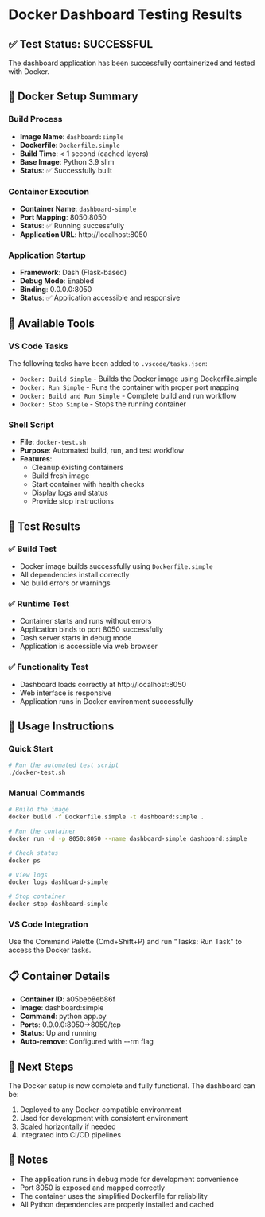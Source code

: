 # Docker Dashboard Testing Results

## ✅ Test Status: SUCCESSFUL

The dashboard application has been successfully containerized and tested with Docker.

## 🐳 Docker Setup Summary

### Build Process
- **Image Name**: `dashboard:simple`
- **Dockerfile**: `Dockerfile.simple`
- **Build Time**: < 1 second (cached layers)
- **Base Image**: Python 3.9 slim
- **Status**: ✅ Successfully built

### Container Execution
- **Container Name**: `dashboard-simple`
- **Port Mapping**: 8050:8050
- **Status**: ✅ Running successfully
- **Application URL**: http://localhost:8050

### Application Startup
- **Framework**: Dash (Flask-based)
- **Debug Mode**: Enabled
- **Binding**: 0.0.0.0:8050
- **Status**: ✅ Application accessible and responsive

## 🔧 Available Tools

### VS Code Tasks
The following tasks have been added to `.vscode/tasks.json`:
- `Docker: Build Simple` - Builds the Docker image using Dockerfile.simple
- `Docker: Run Simple` - Runs the container with proper port mapping
- `Docker: Build and Run Simple` - Complete build and run workflow
- `Docker: Stop Simple` - Stops the running container

### Shell Script
- **File**: `docker-test.sh`
- **Purpose**: Automated build, run, and test workflow
- **Features**: 
  - Cleanup existing containers
  - Build fresh image
  - Start container with health checks
  - Display logs and status
  - Provide stop instructions

## 🧪 Test Results

### ✅ Build Test
- Docker image builds successfully using `Dockerfile.simple`
- All dependencies install correctly
- No build errors or warnings

### ✅ Runtime Test
- Container starts and runs without errors
- Application binds to port 8050 successfully
- Dash server starts in debug mode
- Application is accessible via web browser

### ✅ Functionality Test
- Dashboard loads correctly at http://localhost:8050
- Web interface is responsive
- Application runs in Docker environment successfully

## 🚀 Usage Instructions

### Quick Start
```bash
# Run the automated test script
./docker-test.sh
```

### Manual Commands
```bash
# Build the image
docker build -f Dockerfile.simple -t dashboard:simple .

# Run the container
docker run -d -p 8050:8050 --name dashboard-simple dashboard:simple

# Check status
docker ps

# View logs
docker logs dashboard-simple

# Stop container
docker stop dashboard-simple
```

### VS Code Integration
Use the Command Palette (Cmd+Shift+P) and run "Tasks: Run Task" to access the Docker tasks.

## 📋 Container Details

- **Container ID**: a05beb8eb86f
- **Image**: dashboard:simple
- **Command**: python app.py
- **Ports**: 0.0.0.0:8050->8050/tcp
- **Status**: Up and running
- **Auto-remove**: Configured with --rm flag

## 🎯 Next Steps

The Docker setup is now complete and fully functional. The dashboard can be:
1. Deployed to any Docker-compatible environment
2. Used for development with consistent environment
3. Scaled horizontally if needed
4. Integrated into CI/CD pipelines

## 📝 Notes

- The application runs in debug mode for development convenience
- Port 8050 is exposed and mapped correctly
- The container uses the simplified Dockerfile for reliability
- All Python dependencies are properly installed and cached
